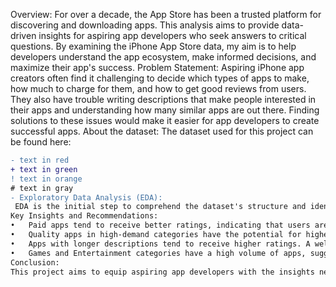 Overview: For over a decade, the App Store has been a trusted platform for discovering and downloading apps. This analysis aims to provide data-driven insights for aspiring app developers who seek answers to critical questions. By examining the iPhone App Store data, my aim is to help developers understand the app ecosystem, make informed decisions, and maximize their app's success.
Problem Statement:
Aspiring iPhone app creators often find it challenging to decide which types of apps to make, how much to charge for them, and how to get good reviews from users. They also have trouble writing descriptions that make people interested in their apps and understanding how many similar apps are out there. Finding solutions to these issues would make it easier for app developers to create successful apps.
About the dataset:
The dataset used for this project can be found here:
```diff
- text in red
+ text in green
! text in orange
# text in gray
- Exploratory Data Analysis (EDA):
 EDA is the initial step to comprehend the dataset's structure and identify potential issues. This includes detecting missing or inconsistent data and outliers, ensuring a clean dataset for further analysis.
Key Insights and Recommendations:
•	Paid apps tend to receive better ratings, indicating that users are willing to pay for quality. Developers should consider the value their app offers and set an appropriate price to maximize revenue and user satisfaction.
•	Quality apps in high-demand categories have the potential for higher ratings and market penetration. Developers should focus on creating apps that address user needs and provide exceptional value.
•	Apps with longer descriptions tend to receive higher ratings. A well-crafted app description can set clear expectations and increase user satisfaction. Developers should pay attention to how they present their app's features and capabilities.
•	Games and Entertainment categories have a high volume of apps, suggesting intense competition. Developers should be prepared for competition in these sectors and find unique value propositions.
Conclusion:
This project aims to equip aspiring app developers with the insights needed to navigate the complex world of the iPhone App Store successfully. By understanding user preferences, pricing strategies, and the competitive landscape, developers can increase their chances of building apps that resonate with users and achieve higher ratings and market success. 
